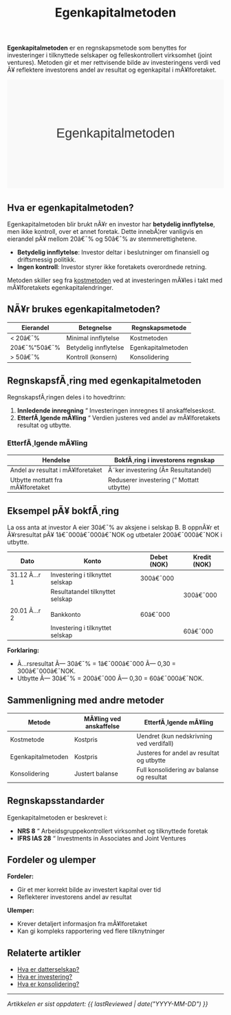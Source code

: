 ﻿---
title: "Egenkapitalmetoden"
meta_title: "Egenkapitalmetoden"
meta_description: '**Egenkapitalmetoden** er en regnskapsmetode som benyttes for investeringer i tilknyttede selskaper og felleskontrollert virksomhet (joint ventures). Metoden gi...'
slug: egenkapitalmetoden
type: blog
layout: pages/single
---

**Egenkapitalmetoden** er en regnskapsmetode som benyttes for investeringer i tilknyttede selskaper og felleskontrollert virksomhet (joint ventures). Metoden gir et mer rettvisende bilde av investeringens verdi ved Ã¥ reflektere investorens andel av resultat og egenkapital i mÃ¥lforetaket.

![Illustrasjon som viser Egenkapitalmetoden](egenkapitalmetoden-image.svg)

## Hva er egenkapitalmetoden?

Egenkapitalmetoden blir brukt nÃ¥r en investor har **betydelig innflytelse**, men ikke kontroll, over et annet foretak. Dette innebÃ¦rer vanligvis en eierandel pÃ¥ mellom 20â€¯% og 50â€¯% av stemmerettighetene.

- **Betydelig innflytelse**: Investor deltar i beslutninger om finansiell og driftsmessig politikk.
- **Ingen kontroll**: Investor styrer ikke foretakets overordnede retning.

Metoden skiller seg fra [kostmetoden](/blogs/regnskap/hva-er-kostmetoden "Hva er Kostmetoden? RegnskapsfÃ¸ring av Investeringer med Kostpris") ved at investeringen mÃ¥les i takt med mÃ¥lforetakets egenkapitalendringer.

## NÃ¥r brukes egenkapitalmetoden?

| Eierandel     | Betegnelse                      | Regnskapsmetode                |
| ------------- | ------------------------------- | ------------------------------ |
| < 20â€¯%        | Minimal innflytelse             | Kostmetoden                    |
| 20â€¯%“50â€¯%     | Betydelig innflytelse           | Egenkapitalmetoden             |
| > 50â€¯%        | Kontroll (konsern)              | Konsolidering                  |

## RegnskapsfÃ¸ring med egenkapitalmetoden

RegnskapsfÃ¸ringen deles i to hovedtrinn:

1. **Innledende innregning** “ Investeringen innregnes til anskaffelseskost.
2. **EtterfÃ¸lgende mÃ¥ling** “ Verdien justeres ved andel av mÃ¥lforetakets resultat og utbytte.

### EtterfÃ¸lgende mÃ¥ling

| Hendelse                                         | BokfÃ¸ring i investorens regnskap           |
| ------------------------------------------------- | ------------------------------------------ |
| Andel av resultat i mÃ¥lforetaket                  | Ã˜ker investering (Â± Resultatandel)         |
| Utbytte mottatt fra mÃ¥lforetaket                  | Reduserer investering (“ Mottatt utbytte)  |

## Eksempel pÃ¥ bokfÃ¸ring

La oss anta at investor A eier 30â€¯% av aksjene i selskap B. B oppnÃ¥r et Ã¥rsresultat pÃ¥ 1â€¯000â€¯000â€¯NOK og utbetaler 200â€¯000â€¯NOK i utbytte.

| Dato       | Konto                             | Debet (NOK)  | Kredit (NOK) |
| ---------- | --------------------------------- | ------------ | ------------ |
| 31.12 Ã…r 1 | Investering i tilknyttet selskap  | 300â€¯000      |              |
|            | Resultatandel tilknyttet selskap  |              | 300â€¯000      |
|            |                                   |              |              |
| 20.01 Ã…r 2 | Bankkonto                         | 60â€¯000       |              |
|            | Investering i tilknyttet selskap  |              | 60â€¯000       |

**Forklaring:**

- Ã…rsresultat Ã— 30â€¯% = 1â€¯000â€¯000 Ã— 0,30 = 300â€¯000â€¯NOK.
- Utbytte Ã— 30â€¯% = 200â€¯000 Ã— 0,30 = 60â€¯000â€¯NOK.

## Sammenligning med andre metoder

| Metode             | MÃ¥ling ved anskaffelse | EtterfÃ¸lgende mÃ¥ling                      |
| ------------------- | ---------------------- | ----------------------------------------- |
| Kostmetode         | Kostpris               | Uendret (kun nedskrivning ved verdifall)  |
| Egenkapitalmetoden  | Kostpris               | Justeres for andel av resultat og utbytte |
| Konsolidering      | Justert balanse         | Full konsolidering av balanse og resultat  |

## Regnskapsstandarder

Egenkapitalmetoden er beskrevet i:

- **NRS 8** “ Arbeidsgruppekontrollert virksomhet og tilknyttede foretak
- **IFRS IAS 28** “ Investments in Associates and Joint Ventures

## Fordeler og ulemper

**Fordeler:**

- Gir et mer korrekt bilde av investert kapital over tid
- Reflekterer investorens andel av resultat

**Ulemper:**

- Krever detaljert informasjon fra mÃ¥lforetaket
- Kan gi kompleks rapportering ved flere tilknytninger

## Relaterte artikler

- [Hva er datterselskap?](/blogs/regnskap/hva-er-datterselskap "Hva er datterselskap? Forklaring av Kontroll og Konsernregnskap")
- [Hva er investering?](/blogs/regnskap/hva-er-investere "Hva er Ã¥ Investere? Komplett Guide til Investeringer i Regnskap")
- [Hva er konsolidering?](/blogs/regnskap/hva-er-konsolidering "Hva er Konsolidering? Komplett Guide til Konsernregnskap")

***
_Artikkelen er sist oppdatert: {{ lastReviewed | date("YYYY-MM-DD") }}_



